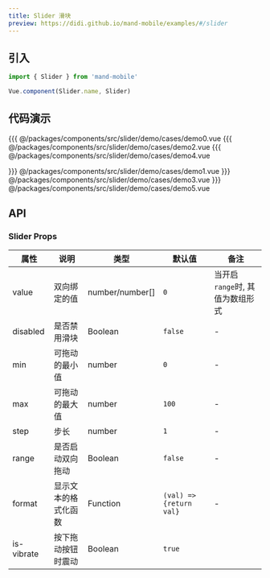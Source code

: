 ```yaml
---
title: Slider 滑块
preview: https://didi.github.io/mand-mobile/examples/#/slider
---
```


## 引入

```javascript
import { Slider } from 'mand-mobile'

Vue.component(Slider.name, Slider)
```

## 代码演示
<!-- DEMO -->
<MDDemoWrapper>
<!-- left wrapper -->
{{{ @/packages/components/src/slider/demo/cases/demo0.vue
{{{ @/packages/components/src/slider/demo/cases/demo2.vue
{{{ @/packages/components/src/slider/demo/cases/demo4.vue
<!-- right wrapper -->

}}} @/packages/components/src/slider/demo/cases/demo1.vue
}}} @/packages/components/src/slider/demo/cases/demo3.vue
}}} @/packages/components/src/slider/demo/cases/demo5.vue
</MDDemoWrapper>

## API

### Slider Props
|属性 | 说明 | 类型 | 默认值 | 备注|
|----|-----|------|------|------|
|value|双向绑定的值|number/number[]|`0`|当开启<code>range</code>时, 其值为数组形式</code>|
|disabled|是否禁用滑块|Boolean|`false`|-|
|min|可拖动的最小值|number|`0`|-|
|max|可拖动的最大值|number|`100`|-|
|step|步长|number|`1`|-|
|range|是否启动双向拖动|Boolean|`false`|-|
|format|显示文本的格式化函数|Function|`(val) => {return val}`|-|
|is-vibrate <MDPlatformTag uni/>|按下拖动按钮时震动|Boolean|`true`| |
